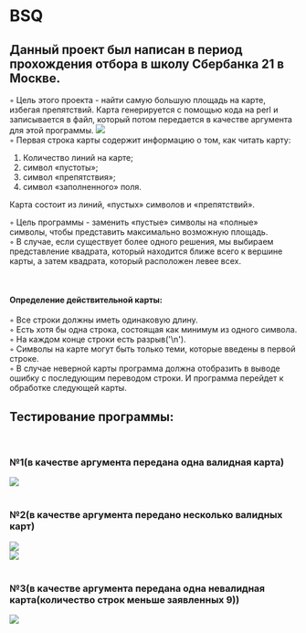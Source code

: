 # BSQ
<h2>Данный проект был написан в период прохождения отбора в школу Сбербанка 21 в Москве. </h2>

◦ Цель этого проекта - найти самую большую площадь на карте, избегая препятствий.
Карта генерируется с помощью кода на perl и записывается в файл, который потом передается в качестве 
аргумента для этой программы.
![](https://github.com/anastasiia-a/BSQ/raw/master/screenshots/2.png) <br>
◦ Первая строка карты содержит информацию о том, как читать карту: <br>
1) Количество линий на карте; <br>
2) символ «пустоты»; <br>
3) символ «препятствия»; <br>
4) символ «заполненного» поля. <br>

Карта состоит из линий, «пустых» символов и «препятствий». <br>

◦ Цель программы - заменить «пустые» символы на «полные» символы, чтобы представить максимально возможную площадь. <br>
◦ В случае, если существует более одного решения, мы выбираем представление квадрата, который находится ближе всего 
к вершине карты, а затем квадрата, который расположен левее всех. <br>


 <h4> Определение действительной карты: </h4>
◦ Все строки должны иметь одинаковую длину. <br>
◦ Есть хотя бы одна строка, состоящая как минимум из одного символа. <br>
◦ На каждом конце строки есть разрыв('\n'). <br>
◦ Символы на карте могут быть только теми, которые введены в первой строке. <br>
◦ В случае неверной карты программа должна отобразить в выводе ошибку
с последующим переводом строки. И программа перейдет к обработке следующей карты. <br>

<h2>Тестирование программы: </h2> <br>
<h3> №1(в качестве аргумента передана одна валидная карта) </h3>

![](https://github.com/anastasiia-a/BSQ/raw/master/screenshots/1.png) 
<br> <br>
<h3> №2(в качестве аргумента передано несколько валидных карт) </h3>

![](https://github.com/anastasiia-a/BSQ/raw/master/screenshots/3.png) 
<br> 
![](https://github.com/anastasiia-a/BSQ/raw/master/screenshots/4.png) 
<br> <br>
<h3> №3(в качестве аргумента передана одна невалидная карта(количество строк меньше заявленных 9)) </h3>

![](https://github.com/anastasiia-a/BSQ/raw/master/screenshots/5.png)
 <br> <br>


